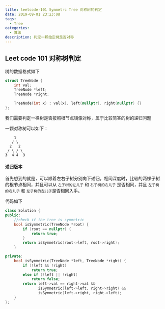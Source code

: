 ```yaml
---
title: leetcode-101 Symmetrc Tree 对称树的判定
date: 2019-09-01 23:23:08
tags: 
  - Tree
categories: 
  - 算法
description: 判定一颗给定树是否对称
---
```


## Leet code 101 对称树判定

树的数据格式如下

```c++
struct TreeNode {
    int val;
    TreeNode *left;
    TreeNode *right;

    TreeNode(int x) : val(x), left(nullptr), right(nullptr) {}
};
```

我们需要判定一棵树是否按照根节点镜像对称，属于比较简答的树的递归问题

一颗对称树可以如下：

```
    1
   / \
  2   2
 / \ / \
3  4 4  3
```

#### 递归版本

首先想到的就是，可以顺着左右子树分别向下递归。相同深度时，比较的两棵子树的根节点相同，并且可以从 `左子树的左儿子` 和 `右子树的右儿子` 是否相同，并且 `左子树的右儿子` 和 `左子树的左儿子`是否相同入手。

代码如下

```c++
class Solution {
public:
    //check if the tree is symmetric
    bool isSymmetric(TreeNode *root) {
        if (root == nullptr) {
            return true;
        }
        return isSymmetric(root->left, root->right);
    }

private:
    bool isSymmetric(TreeNode *left, TreeNode *right) {
        if (!left && !right)
            return true;
        else if (!left || !right)
            return false;
        return left->val == right->val &&
               isSymmetric(left->left, right->right) &&
               isSymmetric(left->right, right->left);
    }
};
```

